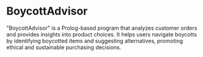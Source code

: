 # BoycottAdvisor
"BoycottAdvisor" is a Prolog-based program that analyzes customer orders and provides insights into product choices. It helps users navigate boycotts by identifying boycotted items and suggesting alternatives, promoting ethical and sustainable purchasing decisions.
